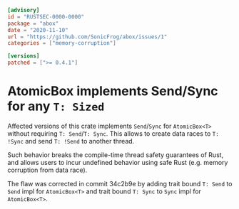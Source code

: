 ```toml
[advisory]
id = "RUSTSEC-0000-0000"
package = "abox"
date = "2020-11-10"
url = "https://github.com/SonicFrog/abox/issues/1"
categories = ["memory-corruption"]

[versions]
patched = [">= 0.4.1"]
```

# AtomicBox<T> implements Send/Sync for any `T: Sized`

Affected versions of this crate implements `Send`/`Sync` for `AtomicBox<T>` without requiring `T: Send`/`T: Sync`. This allows to create data races to `T: !Sync` and send `T: !Send` to another thread.

Such behavior breaks the compile-time thread safety guarantees of Rust, and allows users to incur undefined behavior using safe Rust (e.g. memory corruption from data race).

The flaw was corrected in commit 34c2b9e by adding trait bound `T: Send` to `Send` impl for `AtomicBox<T>` and trait bound `T: Sync` to `Sync` impl for `AtomicBox<T>`.
